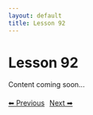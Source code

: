 ```yaml
---
layout: default
title: Lesson 92
---
```


# Lesson 92

Content coming soon...

<div style="margin-top: 20px;">
<a href="/docs/Intermediate/Lessons/lesson_91.md" style="margin-right: 10px;">⬅ Previous</a><a href="/docs/Intermediate/Lessons/lesson_93.md">Next ➡</a>
</div>
